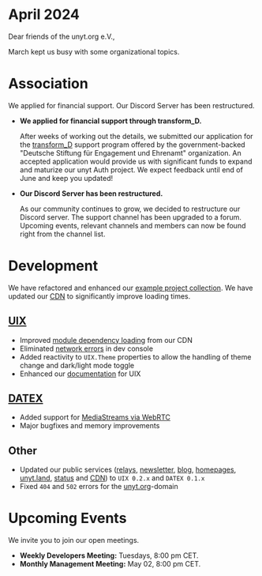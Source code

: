 # April 2024

Dear friends of the unyt.org e.V.,

March kept us busy with some organizational topics.

# Association

We applied for financial support. Our Discord Server has been restructured.

- **We applied for financial support through transform_D.**
  
    After weeks of working out the details, we submitted our application for the [transform_D](https://www.deutsche-stiftung-engagement-und-ehrenamt.de/foerderung/transformd/) support program offered by the government-backed "Deutsche Stiftung für Engagement und Ehrenamt" organization. An accepted application would provide us with significant funds to expand and maturize our unyt Auth project. We expect feedback until end of June and keep you updated!


- **Our Discord Server has been restructured.**

    As our community continues to grow, we decided to restructure our Discord server. The support channel has been upgraded to a forum. Upcoming events, relevant channels and members can now be found right from the channel list.

# Development
We have refactored and enhanced our [example project collection](https://uix.unyt.org/templates). We have updated our [CDN](https://cdn.unyt.org) to significantly improve loading times.

## [UIX](https://github.com/unyt-org/uix/pulls?q=is:closed%20created:%3E=2024-03-01)
* Improved [module dependency loading](https://github.com/unyt-org/uix/issues/117) from our CDN
* Eliminated [network errors](https://github.com/unyt-org/uix/issues/114) in dev console
* Added reactivity to `UIX.Theme` properties to allow the handling of theme change and dark/light mode toggle
* Enhanced our [documentation](https://docs.unyt.org) for UIX

## [DATEX](https://github.com/unyt-org/datex-core-js-legacy/pulls?q=is:closed%20created:%3E=2024-03-01)
* Added support for [MediaStreams via WebRTC](https://github.com/unyt-org/datex-core-js-legacy/pull/93)
* Major bugfixes and memory improvements

## Other
* Updated our public services ([relays](https://relay1.unyt.cc), [newsletter](https://newsletter.unyt.org), [blog](https://unyt.blog), [homepages](https://unyt.org), [unyt.land](https://unyt.land), [status](https://status.unyt.org) and [CDN](https://cdn.unyt.org)) to `UIX 0.2.x` and `DATEX 0.1.x`
* Fixed `404` and `502` errors for the [unyt.org](https://unyt.org)-domain

# Upcoming Events 

We invite you to join our open meetings.

* **Weekly Developers Meeting:** Tuesdays, 8:00 pm CET.
* **Monthly Management Meeting:** May 02, 8:00 pm CET.
